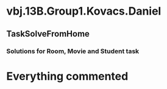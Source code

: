 # vbj.13B.Group1.Kovacs.Daniel	

## TaskSolveFromHome ## 

### Solutions for Room, Movie and Student task ###

# Everything commented
	

